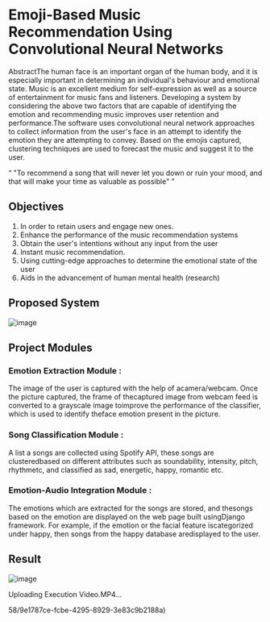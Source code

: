 # Emoji-Based Music Recommendation Using Convolutional Neural Networks
AbstractThe human face is an important organ of the human body, and it is especially important in determining an individual's behaviour and emotional state. Music is an excellent medium for self-expression as well as a source of entertainment for music fans and listeners. Developing a system by considering the above two factors that are capable  of  identifying  the  emotion  and  recommending  music improves user retention and performance.The software uses convolutional neural network approaches to collect information from the user's face in an attempt to identify the emotion  they  are  attempting  to  convey.  Based  on  the  emojis captured, clustering techniques are used to forecast the music and suggest it to the user.

<q>
"To recommend a song that will never let you down or ruin your mood, and that will make your time as valuable as possible"
</q>

## Objectives
1. In order to retain users and engage new ones.
2. Enhance  the  performance  of  the  music recommendation systems
3. Obtain the user's intentions without any input from the  user
4. Instant music recommendation.
5. Using  cutting-edge  approaches  to  determine the emotional state of the user
6. Aids  in  the  advancement  of  human  mental health (research)

## Proposed System
![image](https://github.com/SomuTech/Emotion-based-Music-Recommendation-ML/assets/77001358/d58ce033-58e1-4290-92f7-5f73c3f4f3d7)

## Project Modules
### Emotion  Extraction  Module :
The    image    of    the    user    is    captured    with    the    help    of    acamera/webcam.    Once    the    picture    captured,    the    frame    of    thecaptured  image  from  webcam feed is  converted to a grayscale image  toimprove  the performance of the  classifier, which is used to identify theface emotion present in the picture.
### Song Classification Module :
A list a songs are collected using Spotify API, these songs are clusteredbased on different attributes such as soundability, intensity, pitch, rhythmetc, and classified as sad, energetic, happy, romantic etc.
### Emotion-Audio Integration Module :
The  emotions  which  are  extracted  for the  songs  are stored, and thesongs based on the emotion are displayed on the web page built usingDjango framework.  For  example,  if  the  emotion  or  the  facial  feature  iscategorized    under    happy,    then  songs  from  the  happy  database  aredisplayed to the user.

## Result
![image](https://github.com/SomuTech/Emotion-based-Music-Recommendation-ML/assets/77001358/2126c9e3-cf5a-4866-a960-a648126685be)


Uploading Execution Video.MP4…

58/9e1787ce-fcbe-4295-8929-3e83c9b2188a)




